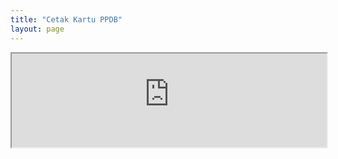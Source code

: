 ```yaml
---
title: "Cetak Kartu PPDB"
layout: page
---
```


<script src="https://cdn.jsdelivr.net/npm/@iframe-resizer/child" type="text/javascript" async></script>

<div style="max-width:700px; margin:auto">
  <iframe style="width:100%" src="https://aplikasi.man1kotabima.sch.id/page/viewforms/view.php?id=26&fields=NIK;NISN"
    id="myIframe"></iframe>
</div>

<script>
  var iframe = document.getElementById('myIframe');
window.addEventListener('message', function(event) {
  var data = event.data;
  if (data.messageType === 'setHeight') {
    // Set the iframe height
    iframe.style.height = data.height + 10+ 'px';
  }
  if (data.messageType === 'scrollToTop') {
    // Scroll to top of iframe
    window.scrollTo(0, iframe.offsetTop - 150);
  }
});
</script>